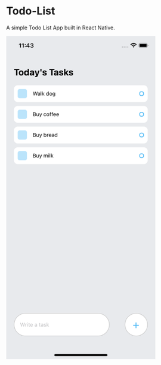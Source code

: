 # Todo-List
<p>A simple Todo List App built in React Native.</p>
<img src="Todo App.png" width="400" height="864">
